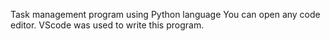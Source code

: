 Task management program using Python language
You can open any code editor. 
VScode was used to write this program.
